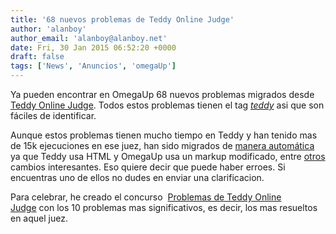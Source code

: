 ```yaml
---
title: '68 nuevos problemas de Teddy Online Judge'
author: 'alanboy'
author_email: 'alanboy@alanboy.net'
date: Fri, 30 Jan 2015 06:52:20 +0000
draft: false
tags: ['News', 'Anuncios', 'omegaUp']
---
```


Ya pueden encontrar en OmegaUp 68 nuevos problemas migrados desde [Teddy Online Judge](https://teddyonlinejudge.net "Teddy Online Judge"). Todos estos problemas tienen el tag _[teddy](https://omegaup.com/problem/list/?tag=teddy)_ asi que son fáciles de identificar.

Aunque estos problemas tienen mucho tiempo en Teddy y han tenido mas de 15k ejecuciones en ese juez, han sido migrados de [manera automática](https://gist.github.com/alanboy/34bd7a2389d32097416d) ya que Teddy usa HTML y OmegaUp usa un markup modificado, entre [otros](https://github.com/omegaup/omegaup/pull/607) cambios interesantes. Eso quiere decir que puede haber erroes. Si encuentras uno de ellos no dudes en enviar una clarificacion.

Para celebrar, he creado el concurso  [Problemas de Teddy Online Judge](https://omegaup.com/arena/teddy-toj) con los 10 problemas mas significativos, es decir, los mas resueltos en aquel juez.